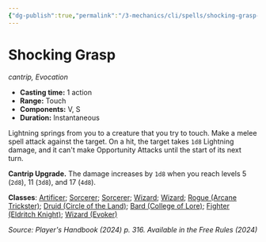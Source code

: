 ```yaml
---
{"dg-publish":true,"permalink":"/3-mechanics/cli/spells/shocking-grasp-xphb/","tags":["ttrpg-cli/compendium/src/5e/xphb","ttrpg-cli/spell/class/artificer","ttrpg-cli/spell/class/sorcerer","ttrpg-cli/spell/class/wizard","ttrpg-cli/spell/feat/artificer-initiate","ttrpg-cli/spell/feat/magic-initiate","ttrpg-cli/spell/level/cantrip","ttrpg-cli/spell/optfeature/pact-of-the-tome","ttrpg-cli/spell/race/elf","ttrpg-cli/spell/school/evocation","ttrpg-cli/spell/subclass/arcane-trickster","ttrpg-cli/spell/subclass/circle-of-the-land","ttrpg-cli/spell/subclass/college-of-lore","ttrpg-cli/spell/subclass/eldritch-knight","ttrpg-cli/spell/subclass/evoker"],"created":"2025-03-01T17:25:23.881-05:00","updated":"2025-03-25T22:27:48.474-04:00"}
---
```


# Shocking Grasp
*cantrip, Evocation*  


- **Casting time:** 1 action
- **Range:** Touch
- **Components:** V, S
- **Duration:** Instantaneous

Lightning springs from you to a creature that you try to touch. Make a melee spell attack against the target. On a hit, the target takes `1d8` Lightning damage, and it can't make Opportunity Attacks until the start of its next turn.

**Cantrip Upgrade.** The damage increases by `1d8` when you reach levels 5 (`2d8`), 11 (`3d8`), and 17 (`4d8`).

**Classes**: [Artificer](list-spells-classes-artificer); [Sorcerer](list-spells-classes-sorcerer); [Sorcerer](list-spells-classes-sorcerer); [Wizard](list-spells-classes-wizard); [Wizard](list-spells-classes-wizard); [Rogue (Arcane Trickster)](list-spells-classes-rogue-xphb-arcane-trickster-xphb); [Druid (Circle of the Land)](list-spells-classes-druid-xphb-circle-of-the-land-xphb); [Bard (College of Lore)](list-spells-classes-bard-xphb-college-of-lore-xphb); [Fighter (Eldritch Knight)](list-spells-classes-fighter-xphb-eldritch-knight-xphb); [Wizard (Evoker)](list-spells-classes-wizard-xphb-evoker-xphb)

*Source: Player's Handbook (2024) p. 316. Available in the Free Rules (2024)*